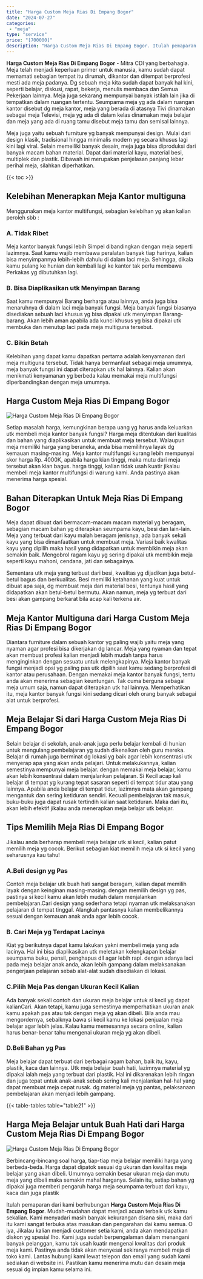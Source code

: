 ```yaml
---
title: "Harga Custom Meja Rias Di Empang Bogor"
date: "2024-07-27"
categories:
 - "meja"
type: "service"
price: "[700000]"
description: "Harga Custom Meja Rias Di Empang Bogor. Itulah pemaparan dari kami berhubungan **Harga Custom Meja Rias Di Empang Bogor**. Mudah-mudahan dapat menjadi acuan..."
---
```


**Harga Custom Meja Rias Di Empang Bogor** - Mitra CDI yang berbahagia. Meja telah menjadi keperluan primer untuk manusia, kamu sudah dapat memamati sebagian tempat itu dirumah, dikantor dan ditempat berprofesi mesti ada meja padanya. Dg sebuah meja kita sudah dapat banyak hal kini, seperti belajar, diskusi, rapat, bekerja, menulis membaca dan Semua Pekerjaan lainnya. Meja juga sekarang mempunyai banyak istilah lain jika di tempatkan dalam ruangan tertentu. Seumpama meja yg ada dalam ruangan kantor disebut dg meja kantor, meja yang berada di atasnya Tivi dinamakan sebagai meja Televisi, meja yg ada di dalam kelas dinamakan meja belajar dan meja yang ada di ruang tamu disebut meja tamu dan semisal lainnya.

Meja juga yaitu sebuah furniture yg banyak mempunyai design. Mulai dari design klasik, tradisional hingga minimalis modern yg secara khusus lagi kini lagi viral. Selain memeiliki banyak desain, meja juga bisa diproduksi dari banyak macam bahan material. Dapat dari material kayu, material besi, multiplek dan plastik. Dibawah ini merupakan penjelasan panjang lebar perihal meja, silahkan diperhatikan.

{{< toc >}}

## Kelebihan Menerapkan Meja Kantor multiguna

Menggunakan meja kantor multifungsi, sebagian kelebihan yg akan kalian peroleh sbb :

### A. Tidak Ribet

Meja kantor banyak fungsi lebih Simpel dibandingkan dengan meja seperti lazimnya. Saat kamu wajib membawa peralatan banyak tiap harinya, kalian bisa menyimpannya lebih-lebih dahulu di dalam laci meja. Sehingga, dikala kamu pulang ke hunian dan kembali lagi ke kantor tak perlu membawa Perkakas yg dibutuhkan lagi.

### B. Bisa Diaplikasikan utk Menyimpan Barang

Saat kamu mempunyai Barang berharga atau lainnya, anda juga bisa menaruhnya di dalam laci meja banyak fungsi. Meja banyak fungsi biasanya disediakan sebuah laci khusus yg bisa dipakai utk menyimpan Barang-barang. Akan lebih aman apabila ada kunci khusus yg bisa dipakai utk membuka dan menutup laci pada meja multiguna tersebut.

### C. Bikin Betah

Kelebihan yang dapat kamu dapatkan pertama adalah kenyamanan dari meja multiguna tersebut. Tidak hanya bermanfaat sebagai meja umumnya, meja banyak fungsi ini dapat diterapkan utk hal lainnya. Kalian akan menikmati kenyamanan yg berbeda kalau memakai meja multifungsi diperbandingkan dengan meja umumnya.

## Harga Custom Meja Rias Di Empang Bogor

![Harga Custom Meja Rias Di Empang Bogor](/images/meja/meja-dewasa-015.jpg)

Setiap masalah harga, kemungkinan berapa uang yg harus anda keluarkan utk membeli meja kantor banyak fungsi? Harga meja ditentukan dari kualitas dan bahan yang diaplikasikan untuk membuat meja tersebut. Walaupun meja memiliki harga yang beraneka, anda bisa memilihnya layak dg kemauan masing-masing. Meja kantor multifungsi kurang lebih mempunyai skor harga Rp. 4000K, apabila harga kian tinggi, maka mutu dari meja tersebut akan kian bagus. harga tinggi, kalian tidak usah kuatir jikalau membeli meja kantor multifungsi di warung kami. Anda pastinya akan menerima harga spesial.

## Bahan Diterapkan Untuk Meja Rias Di Empang Bogor

Meja dapat dibuat dari bermacam-macam macam material yg beragam, sebagian macam bahan yg diterapkan seumpama kayu, besi dan lain-lain. Meja yang terbuat dari kayu malah beragam jenisnya, ada banyak sekali kayu yang bisa dimanfaatkan untuk membuat meja. Variasi baik kwalitas kayu yang dipilih maka hasil yang didapatkan untuk membikin meja akan semakin baik. Mengobrol ragam kayu yg sering dipakai utk membikin meja seperti kayu mahoni, cendana, jati dan sebagainya.

Sementara utk meja yang terbuat dari besi, kwalitas yg dijadikan juga betul-betul bagus dan berkualitas. Besi memiliki ketahanan yang kuat untuk dibuat apa saja, dg membuat meja dari material besi, tentunya hasil yang didapatkan akan betul-betul bermutu. Akan namun, meja yg terbuat dari besi akan gampang berkarat bila acap kali terkena air.

## Meja Kantor Multiguna dari Harga Custom Meja Rias Di Empang Bogor

Diantara furniture dalam sebuah kantor yg paling wajib yaitu meja yang nyaman agar profesi bisa dikerjakan dg lancar. Meja yang nyaman dan tepat akan membuat profesi kalian menjadi lebih mudah tanpa harus menginginkan dengan sesuatu untuk melengkapinya. Meja kantor banyak fungsi menjadi opsi yg paling pas utk dipilih saat kamu sedang berprofesi di kantor atau perusahaan. Dengan memakai meja kantor banyak fungsi, tentu anda akan menerima sebagian keuntungan. Tak cuma berguna sebagai meja umum saja, namun dapat diterapkan utk hal lainnya. Memperhatikan itu, meja kantor banyak fungsi kini sedang dicari oleh orang banyak sebagai alat untuk berprofesi.

## Meja Belajar Si dari Harga Custom Meja Rias Di Empang Bogor

Selain belajar di sekolah, anak-anak juga perlu belajar kembali di hunian untuk mengulang pembelajaran yg sudah dikenalkan oleh guru mereka. Belajar di rumah juga berminat dg lokasi yg baik agar lebih konsentrasi utk menyerap apa yang akan anda pelajari. Untuk melakukannya, kalian semestinya mempunyai meja belajar. dengan memakai meja belajar, kamu akan lebih konsentrasi dalam menjalankan pelajaran. Si Kecil acap kali belajar di tempat yg kurang tepat sasaran seperti di tempat tidur atau yang lainnya. Apabila anda belajar di tempat tidur, lazimnya mata akan gampang mengantuk dan sering ketiduran sendiri. Kecuali pembelajaran tak masuk, buku-buku juga dapat rusak tertindih kalian saat ketiduran. Maka dari itu, akan lebih efektif jikalau anda menerapkan meja belajar utk belajar.

## Tips Memilih Meja Rias Di Empang Bogor

Jikalau anda berharap membeli meja belajar utk si kecil, kalian patut memilih meja yg cocok. Berikut sebagian kiat memilih meja utk si kecil yang seharusnya kau tahu!

### A.Beli design yg Pas

Contoh meja belajar utk buah hati sangat beragam, kalian dapat memilih layak dengan keinginan masing-masing. dengan memilih design yg pas, pastinya si kecil kamu akan lebih mudah dalam menjalankan pembelajaran.Cari design yang sederhana tetapi nyaman utk melaksanakan pelajaran di tempat tinggal. Alangkah pantasnya kalian membelikannya sesuai dengan kemauan anak anda agar lebih cocok.

### B. Cari Meja yg Terdapat Lacinya

Kiat yg berikutnya dapat kamu lakukan yakni membeli meja yang ada lacinya. Hal ini bisa diaplikasikan utk meletakan kelengkapan belajar seumpama buku, pensil, penghapus dll agar lebih rapi. dengan adanya laci pada meja belajar anak anda, akan lebih gampang dalam melaksanakan pengerjaan pelajaran sebab alat-alat sudah disediakan di lokasi.

### C.Pilih Meja Pas dengan Ukuran Kecil Kalian

Ada banyak sekali contoh dan ukuran meja belajar untuk si kecil yg dapat kalianCari. Akan tetapi, kamu juga semestinya memperhatikan ukuran anak kamu apakah pas atau tak dengan meja yg akan dibeli. Bila anda mau mengordernya, sebaiknya bawa si kecil kamu ke lokasi penjualan meja belajar agar lebih jelas. Kalau kamu memesannya secara online, kalian harus benar-benar tahu mengenai ukuran meja yg akan dibeli.

### D.Beli Bahan yg Pas

Meja belajar dapat terbuat dari berbagai ragam bahan, baik itu, kayu, plastik, kaca dan lainnya. Utk meja belajar buah hati, lazimnya material yg dipakai ialah meja yang terbuat dari plastik. Hal ini dikarenakan lebih ringan dan juga tepat untuk anak-anak sebab sering kali menjalankan hal-hal yang dapat membuat meja cepat rusak. dg material meja yg pantas, pelaksanaan pembelajaran akan menjadi lebih gampang.

{{< table-tables table="table21" >}}

## Harga Meja Belajar untuk Buah Hati dari Harga Custom Meja Rias Di Empang Bogor

![Harga Custom Meja Rias Di Empang Bogor](/images/meja/meja-anak-009.jpg)

Berbincang-bincang soal harga, tiap-tiap meja belajar memiliki harga yang berbeda-beda. Harga dapat dipatok sesuai dg ukuran dan kwalitas meja belajar yang akan dibeli. Umumnya semakin besar ukuran meja dan mutu meja yang dibeli maka semakin mahal harganya. Selain itu, setiap bahan yg dipakai juga memberi pengaruh harga meja seumpama terbuat dari kayu, kaca dan juga plastik

Itulah pemaparan dari kami berhubungan **Harga Custom Meja Rias Di Empang Bogor**. Mudah-mudahan dapat menjadi acuan terbaik utk kamu sekalian. Kami menyadari masih banyak kekurangan disana sini, maka dari itu kami sangat terbuka atas masukan dan pengarahan dai kamu semua. O iya, Jikalau kalian menjadi customer setia kami, anda akan mendapatkan diskon yg spesial lho. Kami juga sudah berpengalaman dalam menangani banyak pelanggan, kamu tak usah kuatir mengenai kwalitas dari produk meja kami. Pastinya anda tidak akan menyesal sekiranya membeli meja di toko kami. Lantas hubungi kami lewat telepon dan email yang sudah kami sediakan di website ini. Pastikan kamu menerima mutu dan desain meja sesuai dg impian kamu selama ini.
